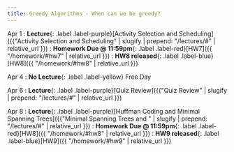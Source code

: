 ```yaml
---
title: Greedy Algorithms - When can we be greedy?
---
```


Apr 1
: **Lecture**{: .label .label-purple}[Activity Selection and Scheduling]({{"Activity Selection and Scheduling" | slugify | prepend: "/lectures/#" | relative_url }})
: **Homework Due @ 11:59pm**{: .label .label-red}[HW7]({{ "/homework/#hw7" | relative_url }})
: **HW8 released**{: .label .label-blue}[HW8]({{ "/homework/#hw8" | relative_url }})

Apr 4
: **No Lecture**{: .label .label-yellow} Free Day

Apr 6
: **Lecture**{: .label .label-purple}[Quiz Review]({{"Quiz Review" | slugify | prepend: "/lectures/#" | relative_url }})

Apr 8
: **Lecture**{: .label .label-purple}[Huffman Coding and Minimal Spanning Trees]({{"Minimal Spanning Trees and " | slugify | prepend: "/lectures/#" | relative_url }})
: **Homework Due @ 11:59pm**{: .label .label-red}[HW8]({{ "/homework/#hw8" | relative_url }})
: **HW9 released**{: .label .label-blue}[HW9]({{ "/homework/#hw9" | relative_url }})


